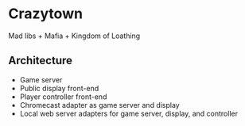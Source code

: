# Crazytown

Mad libs + Mafia + Kingdom of Loathing

## Architecture

* Game server
* Public display front-end
* Player controller front-end
* Chromecast adapter as game server and display
* Local web server adapters for game server, display, and controller

